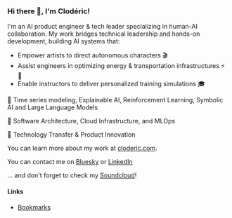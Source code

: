 ### Hi there 👋, I'm Clodéric!

I'm an AI product engineer & tech leader specializing in human-AI collaboration.
My work bridges technical leadership and hands-on development, building AI
systems that:

- Empower artists to direct autonomous characters 🎬
- Assist engineers in optimizing energy & transportation infrastructures ⚡🚆
- Enable instructors to deliver personalized training simulations 🎓

🔹 Time series modeling, Explainable AI, Reinforcement Learning, Symbolic AI and
Large Language Models

🔹 Software Architecture, Cloud Infrastructure, and MLOps

🔹 Technology Transfer & Product Innovation

You can learn more about my work at [cloderic.com](https://cloderic.com).

You can contact me on [Bluesky](https://bsky.app/profile/cloderic.com)
or [LinkedIn](https://www.linkedin.com/in/cloderic/)

... and don't forget to check my [Soundcloud](https://soundcloud.com/cloderic)!

#### Links

- [Bookmarks](/app/bookmarks/bookmarks.md)

